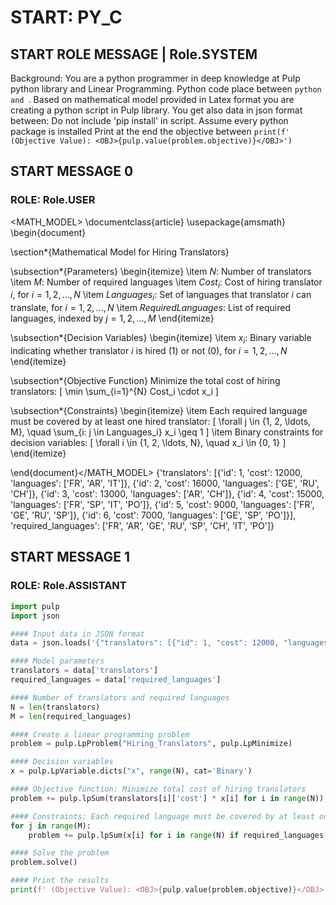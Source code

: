 # START: PY_C 
## START ROLE MESSAGE | Role.SYSTEM 
Background: You are a python programmer in deep knowledge at Pulp python library and Linear Programming. Python code place between ```python and ```. Based on mathematical model provided in Latex format you are creating a python script in Pulp library. You get also data in json format between: <DATA></DATA> Do not include 'pip install' in script. Assume every python package is installed Print at the end the objective between <OBJ></OBJ> `print(f' (Objective Value): <OBJ>{pulp.value(problem.objective)}</OBJ>')` 
## START MESSAGE 0 
### ROLE: Role.USER
<MATH_MODEL>
\documentclass{article}
\usepackage{amsmath}
\begin{document}

\section*{Mathematical Model for Hiring Translators}

\subsection*{Parameters}
\begin{itemize}
    \item $N$: Number of translators
    \item $M$: Number of required languages
    \item $Cost_i$: Cost of hiring translator $i$, for $i = 1, 2, \ldots, N$
    \item $Languages_i$: Set of languages that translator $i$ can translate, for $i = 1, 2, \ldots, N$
    \item $RequiredLanguages$: List of required languages, indexed by $j = 1, 2, \ldots, M$
\end{itemize}

\subsection*{Decision Variables}
\begin{itemize}
    \item $x_i$: Binary variable indicating whether translator $i$ is hired (1) or not (0), for $i = 1, 2, \ldots, N$
\end{itemize}

\subsection*{Objective Function}
Minimize the total cost of hiring translators:
\[
\min \sum_{i=1}^{N} Cost_i \cdot x_i
\]

\subsection*{Constraints}
\begin{itemize}
    \item Each required language must be covered by at least one hired translator:
    \[
    \forall j \in \{1, 2, \ldots, M\}, \quad \sum_{i: j \in Languages_i} x_i \geq 1
    \]
    \item Binary constraints for decision variables:
    \[
    \forall i \in \{1, 2, \ldots, N\}, \quad x_i \in \{0, 1\}
    \]
\end{itemize}

\end{document}</MATH_MODEL>
<DATA>
{'translators': [{'id': 1, 'cost': 12000, 'languages': ['FR', 'AR', 'IT']}, {'id': 2, 'cost': 16000, 'languages': ['GE', 'RU', 'CH']}, {'id': 3, 'cost': 13000, 'languages': ['AR', 'CH']}, {'id': 4, 'cost': 15000, 'languages': ['FR', 'SP', 'IT', 'PO']}, {'id': 5, 'cost': 9000, 'languages': ['FR', 'GE', 'RU', 'SP']}, {'id': 6, 'cost': 7000, 'languages': ['GE', 'SP', 'PO']}], 'required_languages': ['FR', 'AR', 'GE', 'RU', 'SP', 'CH', 'IT', 'PO']}</DATA>


## START MESSAGE 1 
### ROLE: Role.ASSISTANT
```python
import pulp
import json

#### Input data in JSON format
data = json.loads('{"translators": [{"id": 1, "cost": 12000, "languages": ["FR", "AR", "IT"]}, {"id": 2, "cost": 16000, "languages": ["GE", "RU", "CH"]}, {"id": 3, "cost": 13000, "languages": ["AR", "CH"]}, {"id": 4, "cost": 15000, "languages": ["FR", "SP", "IT", "PO"]}, {"id": 5, "cost": 9000, "languages": ["FR", "GE", "RU", "SP"]}, {"id": 6, "cost": 7000, "languages": ["GE", "SP", "PO"]}], "required_languages": ["FR", "AR", "GE", "RU", "SP", "CH", "IT", "PO"]}')

#### Model parameters
translators = data['translators']
required_languages = data['required_languages']

#### Number of translators and required languages
N = len(translators)
M = len(required_languages)

#### Create a linear programming problem
problem = pulp.LpProblem("Hiring_Translators", pulp.LpMinimize)

#### Decision variables
x = pulp.LpVariable.dicts("x", range(N), cat='Binary')

#### Objective function: Minimize total cost of hiring translators
problem += pulp.lpSum(translators[i]['cost'] * x[i] for i in range(N)), "Total_Cost"

#### Constraints: Each required language must be covered by at least one hired translator
for j in range(M):
    problem += pulp.lpSum(x[i] for i in range(N) if required_languages[j] in translators[i]['languages']) >= 1, f"Cover_Language_{required_languages[j]}"

#### Solve the problem
problem.solve()

#### Print the results
print(f' (Objective Value): <OBJ>{pulp.value(problem.objective)}</OBJ>')
```

